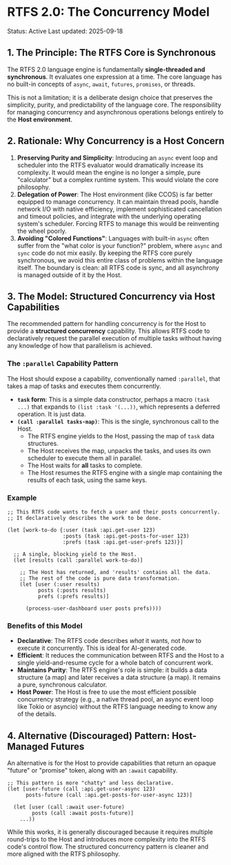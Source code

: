 # RTFS 2.0: The Concurrency Model

Status: Active
Last updated: 2025-09-18

## 1. The Principle: The RTFS Core is Synchronous

The RTFS 2.0 language engine is fundamentally **single-threaded and synchronous**. It evaluates one expression at a time. The core language has no built-in concepts of `async`, `await`, `futures`, `promises`, or threads.

This is not a limitation; it is a deliberate design choice that preserves the simplicity, purity, and predictability of the language core. The responsibility for managing concurrency and asynchronous operations belongs entirely to the **Host environment**.

## 2. Rationale: Why Concurrency is a Host Concern

1.  **Preserving Purity and Simplicity**: Introducing an `async` event loop and scheduler into the RTFS evaluator would dramatically increase its complexity. It would mean the engine is no longer a simple, pure "calculator" but a complex runtime system. This would violate the core philosophy.
2.  **Delegation of Power**: The Host environment (like CCOS) is far better equipped to manage concurrency. It can maintain thread pools, handle network I/O with native efficiency, implement sophisticated cancellation and timeout policies, and integrate with the underlying operating system's scheduler. Forcing RTFS to manage this would be reinventing the wheel poorly.
3.  **Avoiding "Colored Functions"**: Languages with built-in `async` often suffer from the "what color is your function?" problem, where `async` and `sync` code do not mix easily. By keeping the RTFS core purely synchronous, we avoid this entire class of problems within the language itself. The boundary is clean: all RTFS code is sync, and all asynchrony is managed outside of it by the Host.

## 3. The Model: Structured Concurrency via Host Capabilities

The recommended pattern for handling concurrency is for the Host to provide a **structured concurrency** capability. This allows RTFS code to declaratively request the parallel execution of multiple tasks without having any knowledge of how that parallelism is achieved.

### The `:parallel` Capability Pattern

The Host should expose a capability, conventionally named `:parallel`, that takes a map of tasks and executes them concurrently.

-   **`task` form**: This is a simple data constructor, perhaps a macro `(task ...)` that expands to `(list :task '(...))`, which represents a deferred operation. It is just data.
-   **`(call :parallel tasks-map)`**: This is the single, synchronous call to the Host.
    -   The RTFS engine yields to the Host, passing the map of `task` data structures.
    -   The Host receives the map, unpacks the tasks, and uses its own scheduler to execute them all in parallel.
    -   The Host waits for **all** tasks to complete.
    -   The Host resumes the RTFS engine with a single map containing the results of each task, using the same keys.

### Example

```rtfs
;; This RTFS code wants to fetch a user and their posts concurrently.
;; It declaratively describes the work to be done.

(let [work-to-do {:user (task :api.get-user 123)
                  :posts (task :api.get-posts-for-user 123)
                  :prefs (task :api.get-user-prefs 123)}]

  ;; A single, blocking yield to the Host.
  (let [results (call :parallel work-to-do)]

    ;; The Host has returned, and 'results' contains all the data.
    ;; The rest of the code is pure data transformation.
    (let [user (:user results)
          posts (:posts results)
          prefs (:prefs results)]
      
      (process-user-dashboard user posts prefs))))
```

### Benefits of this Model

-   **Declarative**: The RTFS code describes *what* it wants, not *how* to execute it concurrently. This is ideal for AI-generated code.
-   **Efficient**: It reduces the communication between RTFS and the Host to a single yield-and-resume cycle for a whole batch of concurrent work.
-   **Maintains Purity**: The RTFS engine's role is simple: it builds a data structure (a map) and later receives a data structure (a map). It remains a pure, synchronous calculator.
-   **Host Power**: The Host is free to use the most efficient possible concurrency strategy (e.g., a native thread pool, an async event loop like Tokio or asyncio) without the RTFS language needing to know any of the details.

## 4. Alternative (Discouraged) Pattern: Host-Managed Futures

An alternative is for the Host to provide capabilities that return an opaque "future" or "promise" token, along with an `:await` capability.

```rtfs
;; This pattern is more "chatty" and less declarative.
(let [user-future (call :api.get-user-async 123)
      posts-future (call :api.get-posts-for-user-async 123)]
  
  (let [user (call :await user-future)
        posts (call :await posts-future)]
    ...))
```

While this works, it is generally discouraged because it requires multiple round-trips to the Host and introduces more complexity into the RTFS code's control flow. The structured concurrency pattern is cleaner and more aligned with the RTFS philosophy.
